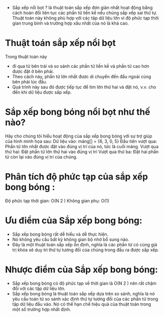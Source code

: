- Sắp xếp nổi bọt ? 
là thuật toán sắp xếp đơn giản nhất hoạt động bằng cách hoán đổi liên tục các phần tử liền kề nếu chúng sắp xếp sai thứ tự. Thuật toán này không phù hợp với các tập dữ liệu lớn vì độ phức tạp thời gian trung bình và trường hợp xấu nhất của nó là khá cao.
# Thuật toán sắp xếp nổi bọt
Trong thuật toán này
- đi qua từ bên trái và so sánh các phần tử liền kề và phần tử cao hơn được đặt ở bên phải.
- Theo cách này, phần tử lớn nhất được di chuyển đến đầu ngoài cùng bên phải lúc đầu.
- Quá trình này sau đó được tiếp tục để tìm lớn thứ hai và đặt nó, v.v. cho đến khi dữ liệu được sắp xếp. 
# Sắp xếp bong bóng nổi bọt như thế nào?
Hãy cho chúng tôi hiểu hoạt động của sắp xếp bong bóng với sự trợ giúp của hình minh họa sau:
Dữ liệu vào: mảng[] = {6, 3, 0, 5}
Đầu tiên vượt qua:
Phần tử lớn nhất được đặt vào đúng vị trí của nó, tức là cuối mảng.
Vượt qua thứ hai:
Đặt phần tử lớn thứ hai vào đúng vị trí
Vượt qua thứ ba:
Đặt hai phần tử còn lại vào đúng vị trí của chúng.
# Phân tích độ phức tạp của sắp xếp bong bóng :
Độ phức tạp thời gian: O(N 2 )
Không gian phụ: O(1)
# Ưu điểm của Sắp xếp bong bóng:
- Sắp xếp bong bóng rất dễ hiểu và dễ thực hiện.
- Nó không yêu cầu bất kỳ không gian bộ nhớ bổ sung nào.
- Đây là một thuật toán sắp xếp ổn định, nghĩa là các phần tử có cùng giá trị khóa sẽ duy trì thứ tự tương đối của chúng trong đầu ra được sắp xếp.
# Nhược điểm của Sắp xếp bong bóng:
- Sắp xếp bong bóng có độ phức tạp về thời gian là O(N 2 ) nên rất chậm đối với các tập dữ liệu lớn.
- Sắp xếp bong bóng là thuật toán sắp xếp dựa trên so sánh, nghĩa là nó yêu cầu toán tử so sánh xác định thứ tự tương đối của các phần tử trong tập dữ liệu đầu vào. Nó có thể hạn chế hiệu quả của thuật toán trong một số trường hợp nhất định.
